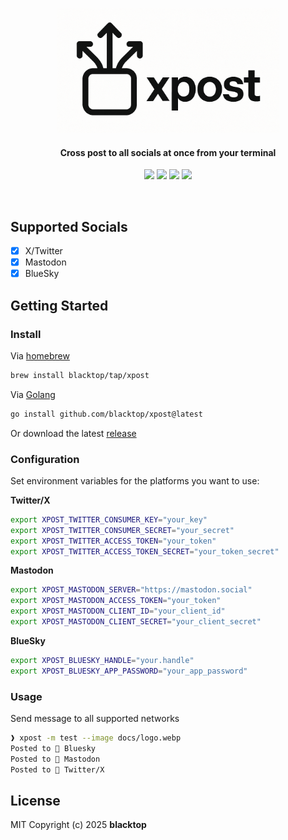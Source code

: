 <p align="center">
  <a href="https://github.com/blacktop/xpost"><img alt="xpost Logo" src="https://raw.githubusercontent.com/blacktop/xpost/main/docs/logo.webp" height="200"/></a>
  <h4><p align="center">Cross post to all socials at once from your terminal</p></h4>
  <p align="center">
    <a href="https://github.com/blacktop/xpost/actions" alt="Actions">
          <img src="https://github.com/blacktop/xpost/actions/workflows/go.yml/badge.svg" /></a>
    <a href="https://github.com/blacktop/xpost/releases/latest" alt="Downloads">
          <img src="https://img.shields.io/github/downloads/blacktop/xpost/total.svg" /></a>
    <a href="https://github.com/blacktop/xpost/releases" alt="GitHub Release">
          <img src="https://img.shields.io/github/release/blacktop/xpost.svg" /></a>
    <a href="http://doge.mit-license.org" alt="LICENSE">
          <img src="https://img.shields.io/:license-mit-blue.svg" /></a>
</p>
<br>

## Supported Socials

- [x] X/Twitter
- [x] Mastodon
- [x] BlueSky 

## Getting Started

### Install

Via [homebrew](https://brew.sh)

```bash
brew install blacktop/tap/xpost
```

Via [Golang](https://go.dev/dl/)

```bash
go install github.com/blacktop/xpost@latest
```

Or download the latest [release](https://github.com/blacktop/xpost/releases/latest)

### Configuration

Set environment variables for the platforms you want to use:

**Twitter/X**
```bash
export XPOST_TWITTER_CONSUMER_KEY="your_key"
export XPOST_TWITTER_CONSUMER_SECRET="your_secret"
export XPOST_TWITTER_ACCESS_TOKEN="your_token"
export XPOST_TWITTER_ACCESS_TOKEN_SECRET="your_token_secret"
```

**Mastodon**
```bash
export XPOST_MASTODON_SERVER="https://mastodon.social"
export XPOST_MASTODON_ACCESS_TOKEN="your_token"
export XPOST_MASTODON_CLIENT_ID="your_client_id"
export XPOST_MASTODON_CLIENT_SECRET="your_client_secret"
```

**BlueSky**
```bash
export XPOST_BLUESKY_HANDLE="your.handle"
export XPOST_BLUESKY_APP_PASSWORD="your_app_password"
```

### Usage

Send message to all supported networks

```bash
❱ xpost -m test --image docs/logo.webp
Posted to  Bluesky
Posted to  Mastodon
Posted to  Twitter/X
```

## License

MIT Copyright (c) 2025 **blacktop**